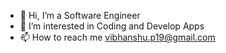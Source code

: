 - 👋 Hi, I’m a Software Engineer
- 👀 I’m interested in Coding and Develop Apps
- 📫 How to reach me vibhanshu.p19@gmail.com

<!---
roody1901/roody1901 is a ✨ special ✨ repository because its `README.md` (this file) appears on your GitHub profile.
You can click the Preview link to take a look at your changes.
--->

